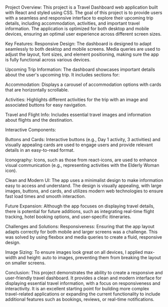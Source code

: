 Project Overview:
This project is a Travel Dashboard web application built with React and styled using CSS. The goal of this project is to provide users with a seamless and responsive interface to explore their upcoming trip details, including accommodation, activities, and important travel information. The application is optimized for both desktop and mobile devices, ensuring an optimal user experience across different screen sizes.

Key Features:
Responsive Design: The dashboard is designed to adapt seamlessly to both desktop and mobile screens. Media queries are used to adjust the layout, font sizes, and element positioning, making sure the app is fully functional across various devices.

Upcoming Trip Information: The dashboard showcases important details about the user's upcoming trip. It includes sections for:

Accommodation: Displays a carousel of accommodation options with cards that are horizontally scrollable.

Activities: Highlights different activities for the trip with an image and associated buttons for easy navigation.

Travel and Flight Info: Includes essential travel images and information about flights and the destination.

Interactive Components:

Buttons and Cards: Interactive buttons (e.g., Day 1 activity, 3 activities) and visually appealing cards are used to engage users and provide relevant details in an easy-to-read format.

Iconography: Icons, such as those from react-icons, are used to enhance visual communication (e.g., representing activities with the Elderly Woman icon).

Clean and Modern UI: The app uses a minimalist design to make information easy to access and understand. The design is visually appealing, with large images, buttons, and cards, and utilizes modern web technologies to ensure fast load times and smooth interaction.

Future Expansion: Although the app focuses on displaying travel details, there is potential for future additions, such as integrating real-time flight tracking, hotel booking options, and user-specific itineraries.

Challenges and Solutions:
Responsiveness: Ensuring that the app layout adapts correctly for both mobile and larger screens was a challenge. This was solved by using flexbox and media queries to create a fluid, responsive design.

Image Sizing: To ensure images look great on all devices, I applied max-width and height: auto to images, preventing them from breaking the layout on smaller screens.

Conclusion:
This project demonstrates the ability to create a responsive and user-friendly travel dashboard. It provides a clean and modern interface for displaying essential travel information, with a focus on responsiveness and interactivity. It is an excellent starting point for building more complex travel-related applications or expanding the current functionality to include additional features such as bookings, reviews, or real-time notifications.

